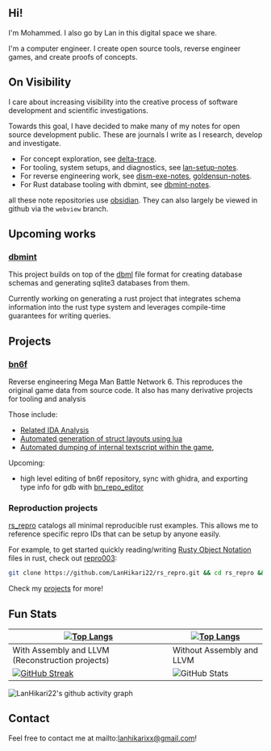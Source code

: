 ## Hi!

I'm Mohammed. I also go by Lan in this digital space we share.

I'm a computer engineer. I create open source tools, reverse engineer games, and create proofs of concepts. 

## On Visibility

I care about increasing visibility into the creative process of software development and scientific investigations.

Towards this goal, I have decided to make many of my notes for open source development public. These are journals I write as I research, develop and investigate. 

- For concept exploration, see [delta-trace](https://github.com/deltatraced/delta-trace/tree/webview).
- For tooling, system setups, and diagnostics, see [lan-setup-notes](https://github.com/LanHikari22/lan-setup-notes/tree/webview).
- For reverse engineering work, see [dism-exe-notes](https://github.com/dism-exe/dism-exe-notes/tree/webview/lan), [goldensun-notes](https://github.com/FutureFractal/goldensun-notes/tree/webview/lan).
- For Rust database tooling with dbmint, see [dbmint-notes](https://github.com/dbmint/dbmint-notes/tree/webview).

all these note repositories use [obsidian](https://obsidian.md/). They can also largely be viewed in github via the `webview` branch.

## Upcoming works

### [dbmint](https://github.com/LanHikari22/dbmint)

This project builds on top of the [dbml](https://dbml.dbdiagram.io/home/) file format for creating database schemas and generating sqlite3 databases from them. 

Currently working on generating a rust project that integrates schema information into the rust type system and leverages compile-time guarantees for writing queries.

## Projects

### [bn6f](https://github.com/dism-exe/bn6f)

Reverse engineering Mega Man Battle Network 6. This reproduces the original game data from source code. It also has many derivative projects for tooling and analysis

Those include:
- [Related IDA Analysis](https://github.com/LanHikari22/GBA-IDA-Pseudo-Terminal) 
- [Automated generation of struct layouts using lua](https://github.com/LanHikari22/GBA_Memory-Access-Scanner)
- [Automated dumping of internal textscript within the game](https://github.com/LanHikari22/bn_textscript_dumper),

Upcoming:
- high level editing of bn6f repository, sync with ghidra, and exporting type info for gdb with [bn_repo_editor](https://github.com/LanHikari22/bn_repo_editor)

### Reproduction projects

[rs_repro](https://github.com/LanHikari22/rs_repro) catalogs all minimal reproducible rust examples. This allows me to reference specific repro IDs that can be setup by anyone easily. 

For example, to get started quickly reading/writing [Rusty Object Notation](https://github.com/ron-rs/ron) files in rust, check out [repro003](https://github.com/LanHikari22/rs_repro/blob/main/src/repro_tracked/repro003_ron_read_write.rs): 

```sh
git clone https://github.com/LanHikari22/rs_repro.git && cd rs_repro && cargo run --features "repro003"
```

Check my [projects](https://github.com/deltatraced/delta-trace/blob/webview/lan/portfolio/Projects.md) for more!

## Fun Stats

| [![Top Langs](https://github-readme-stats.vercel.app/api/top-langs/?username=LanHikari22)](https://github.com/LanHikari22) | [![Top Langs](https://github-readme-stats.vercel.app/api/top-langs/?username=LanHikari22&hide=Assembly,LLVM)](https://github.com/LanHikari22)<br>                                               |
| -------------------------------------------------------------------------------------------------------------------------- | ----------------------------------------------------------------------------------------------------------------------------------------------------------------------------------------------- |
| With Assembly and LLVM (Reconstruction projects)                                                                           | Without Assembly and LLVM                                                                                                                                                                       |
| [![GitHub Streak](https://streak-stats.demolab.com?user=LanHikari22&border_radius=6)](https://github.com/LanHikari22)      | ![GitHub Stats](https://github-readme-stats.vercel.app/api?username=LanHikari22&show_icons=true&include_all_commits=true&count_private=true&theme=tokyonight&hide_border=true&rank_icon=github) |

![LanHikari22's github activity graph](https://github-readme-activity-graph.vercel.app/graph?username=LanHikari22&theme=tokyo-night&hide_border=true)

## Contact

Feel free to contact me at mailto:lanhikarixx@gmail.com!

